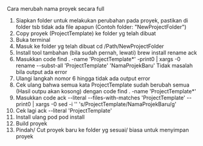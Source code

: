 Cara merubah nama proyek secara full
1. Siapkan folder untuk melakukan perubahan pada proyek, pastikan di folder tsb tidak ada file apapun (Contoh folder: "NewProjectFolder")
2. Copy proyek (ProjectTemplate) ke folder yg telah dibuat 
3. Buka terminal
4. Masuk ke folder yg telah dibuat
cd /Path/NewProjectFolder
5. Install tool tambahan (bila sudah pernah, lewati)
brew install rename ack
6. Masukkan code 
find . -name 'ProjectTemplate*' -print0 | xargs -0 rename --subst-all 'ProjectTemplate' 'NamaProjekBaru'
Tidak masalah bila output ada error
7. Ulangi langkah nomor 6 hingga tidak ada output error
8. Cek ulang bahwa semua kata ProjectTemplate sudah berubah semua (Hasil outpu akan kosong) dengan code 
find . -name 'ProjectTemplate*'
9. Masukkan code
ack --literal --files-with-matches 'ProjectTemplate' --print0 | xargs -0 sed -i '' 's/ProjectTemplate/NamaProjekBaru/g'
10. Cek lagi
ack --literal 'ProjectTemplate'
11. Install ulang pod
pod install
12. Build proyek
13. Pindah/ Cut proyek baru ke folder yg sesuai/ biasa untuk menyimpan proyek
